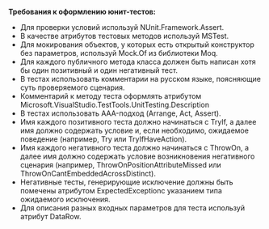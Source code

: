 **Требования к оформлению юнит-тестов:**
- Для проверки условий используй NUnit.Framework.Assert.
- В качестве атрибутов тестовых методов используй MSTest.
- Для мокирования объектов, у которых есть открытый конструктор без параметров, используй Mock.Of из библиотеки Moq.
- Для каждого публичного метода класса должен быть написан хотя бы один позитивный и один негативный тест.
- В тестах использовать комментарии на русском языке, поясняющие суть проверяемого сценария.
- Комментарий к методу теста оформлять атрибутом Microsoft.VisualStudio.TestTools.UnitTesting.Description
- В тестах использовать AAA-подход (Arrange, Act, Assert).
- Имя каждого позитивного теста должно начинаться с TryIf, а далее имя должно содержать условие и, если необходимо, ожидаемое поведение (например, Try или TryIfHaveAction).
- Имя каждого негативного теста должно начинаться с ThrowOn, а далее имя должно содержать условие возникновения негативного сценария (например, ThrowOnPositionAttributeMissed или ThrowOnCantEmbeddedAcrossDistinct).
- Негативные тесты, генерирующие исключение должны быть помечены атрибутом ExpectedExceptionс указанием типа ожидаемого исключения.
- Для описания разных входных параметров для теста используй атрибут DataRow.

